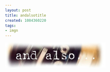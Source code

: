 ```yaml
---
layout: post
title: andalsotitle
created: 1084360220
tags:
- imgn
---
```


<img src="/image/images/andalsotitle-596.jpg"/>


